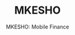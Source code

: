 ---
layout: project
tags: [Payments]
thumbnail: "showcase_mkesho.jpg"
description: "MKESHO is a microfinance product that enables bank clients to save and borrow from their feature phones."
subtitle: "MKESHO: Mobile Finance"
title:  "MKESHO"
slides:
- mkesho1.jpg
- mkesho2.jpg
- mkesho3.jpg
client: Equity Bank
tasks: Payment Integration
project_url: http://ke.equitybankgroup.com/business/products/ways-to-bank/mobile-banking/m-kesho
challenge: MPESA was a blessing to kenyans and kenyan businesses. Soon enough it became an alternative defacto currency that had out grown its initial peer to peer vision. Equity bank required automation of MPESA functionalities in the absence of an MPESA API. 
goals:
- Automate the disbursements and deposits of MPESA in the absence API integration
- Integrate payment transaction to the core banking system
- Deploy loan and savings services via a SIM toolkit application with Safaricom
solution: Project "Ambata" (translated to "connect") was born with the need to innovate and do the impossible. Connect to safaricom and automate trasncation swithout an API. Because MPESA APIs were non existant at the time, we used existing MPESA portal. Using web robots or web drivers, we accurately and securly replicaed the web process to automate and integrate disbursements to and from the core banking system
results: We were able for the first time ever to handle over 2000 MPESA disbursements transactions per minute, from approximately 1000 every hour at best. MKESHO was ground breaking in ushering in numerous bank/mobile products and opeing up MPESA to teh business community in kenya. It opened up the peer to business industry for MPESA 
testimonial: Having tried a number of major software companies in the region, to our surprise, it was a member of the zegetech team that cracked this enormous challenge that put Equity bank on the map as a mobile focused and innovative brand. We were first to market and we loved it.
testifier_image: profile-karobia.jpg
testifier_name: Eric Karobia
testifier_role: Projects and Innovations @ Equity Bank
---